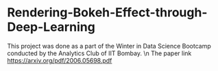 # Rendering-Bokeh-Effect-through-Deep-Learning
This project was done as a part of the Winter in Data Science Bootcamp conducted by the Analytics Club of IIT Bombay. \n
The paper link https://arxiv.org/pdf/2006.05698.pdf
